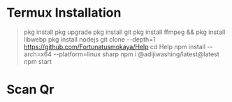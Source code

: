 # Termux Installation
> pkg install
> pkg upgrade
> pkg install git
> pkg install ffmpeg && pkg install libwebp
> pkg install nodejs
> git clone --depth=1 https://github.com/Fortunatusmokaya/Help
> cd Help
> npm install --arch=x64 --platform=linux sharp
> npm i @adijiwashing/latest@latest
>npm start

# Scan Qr
